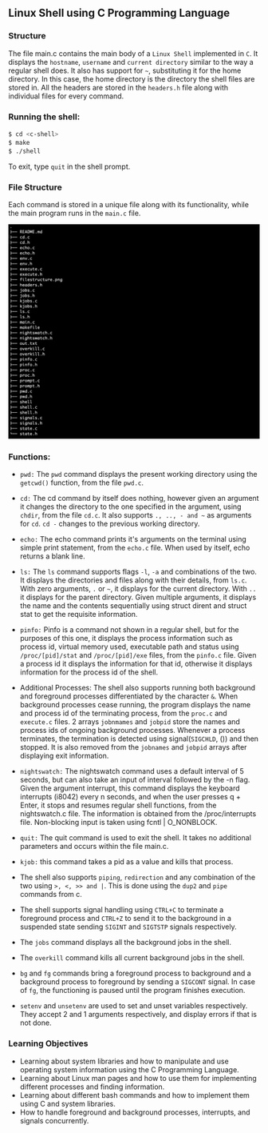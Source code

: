 ## Linux Shell using C Programming Language

### Structure

The file main.c contains the main body of a `Linux Shell` implemented in `C`. It displays the `hostname`, `username` and `current directory` similar to the way a regular shell does. It also has support for `~`, substituting it for the home directory. In this case, the home directory is the directory the shell files are stored in. All the headers are stored in the `headers.h` file along with individual files for every command.

### Running the shell:

```bash
$ cd <c-shell>
$ make
$ ./shell
```
To exit, type `quit` in the shell prompt.

### File Structure

Each command is stored in a unique file along with its functionality, while the main program runs in the `main.c` file.

![File Structure](./filestructure.png)

### Functions:

- `pwd:` The `pwd` command displays the present working directory using the `getcwd()` function, from the file `pwd.c`.

- `cd:` The cd command by itself does nothing, however given an argument it changes the directory to the one specified in the argument, using `chdir`, from the file `cd.c`. It also supports `., .., - and ~` as arguments for `cd`. `cd -` changes to the previous working directory.

- `echo:` The echo command prints it's arguments on the terminal using simple print statement, from the `echo.c` file. When used by itself, echo returns a blank line.

- `ls:` The `ls` command supports flags `-l`, `-a` and combinations of the two. It displays the directories and files along with their details, from `ls.c`. With zero arguments, `.` or `~`, it displays for the current directory. With `..` it displays for the parent directory. Given multiple arguments, it displays the name and the contents sequentially using struct dirent and struct stat to get the requisite information.

- `pinfo:` Pinfo is a command not shown in a regular shell, but for the purposes of this one, it displays the process information such as process id, virtual memory used, executable path and status using `/proc/[pid]/stat` and `/proc/[pid]/exe` files, from the `pinfo.c` file. Given a process id it displays the information for that id, otherwise it displays information for the process id of the shell.

- Additional Processes: The shell also supports running both background and foreground processes differentiated by the character `&`. When background processes cease running, the program displays the name and process id of the terminating process, from the `proc.c` and `execute.c` files. 2 arrays `jobnmames` and `jobpid` store the names and process ids of ongoing background processes. Whenever a process terminates, the termination is detected using signal(`SIGCHLD`, ()) and then stopped. It is also removed from the `jobnames` and `jobpid` arrays after displaying exit information.

- `nightswatch:` The nightswatch command uses a default interval of 5 seconds, but can also take an input of interval followed by the -n flag. Given the argument interrupt, this command displays the keyboard interrupts (i8042) every n seconds, and when the user presses q + Enter, it stops and resumes regular shell functions, from the nightswatch.c file. The information is obtained from the /proc/interrupts file. Non-blocking input is taken using fcntl | O_NONBLOCK. 

- `quit:` The quit command is used to exit the shell. It takes no additional parameters and occurs within the file main.c.

- `kjob:` this command takes a pid as a value and kills that process.

- The shell also supports `piping`, `redirection` and any combination of the two using `>, <, >> and |`. This is done using the `dup2` and `pipe` commands from c.

- The shell supports signal handling using `CTRL+C` to terminate a foreground process and `CTRL+Z` to send it to the background in a suspended state sending `SIGINT` and `SIGTSTP` signals respectively.

- The `jobs` command displays all the background jobs in the shell.

- The `overkill` command kills all current background jobs in the shell.

- `bg` and `fg` commands bring a foreground process to background and a background process to foreground by sending a `SIGCONT` signal. In case of `fg`, the functioning is paused until the program finishes execution.

- `setenv` and `unsetenv` are used to set and unset variables respectively. They accept 2 and 1 arguments respectively, and display errors if that is not done.


### Learning Objectives

- Learning about system libraries and how to manipulate and use operating system information using the C Programming Language.
- Learning about Linux man pages and how to use them for implementing different processes and finding information.
- Learning about different bash commands and how to implement them using C and system libraries.
- How to handle foreground and background processes, interrupts, and signals concurrently.
